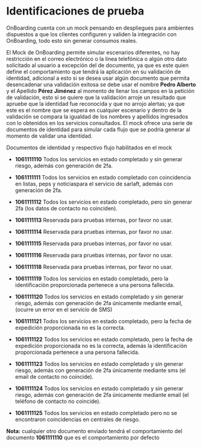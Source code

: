 # Identificaciones de prueba

OnBoarding cuenta con un mock pensando en despliegues para ambientes dispuestos a que los clientes configuren y validen la integración con OnBoarding, todo esto sin generar consumos reales.

El Mock de OnBoarding permite simular escenarios diferentes, no hay restricción en el correo electrónico o la linea telefónica o algún otro dato solicitado al usuario a excepción del de documento, ya que es este quien define el comportamiento que tendrá la aplicación en su validación de identidad, adicional a esto si se desea usar algún documento que permita desencadenar una validación exitosa se debe usar el nombre **Pedro Alberto** y el Apellido **Pérez Jiménez** al momento de llenar los campos en la petición de validación, esto si se quiere que la validación arroje un resultado que apruebe que la identidad fue reconocida y que no arrojo alertas; ya que este es el nombre que se espera en cualquier escenario y dentro de la validación se compara la igualdad de los nombres y apellidos ingresados con lo obtenidos en los servicios consultados. El mock ofrece una serie de documentos de identidad para simular cada flujo que se podría generar al momento de validar una identidad.

Documentos de identidad y respectivo flujo habilitados en el mock

-   **1061111110** Todos los servicios en estado completado y sin generar riesgo, además con generación de 2fa.

-   **1061111111** Todos los servicios en estado completado con coincidencia en listas, peps y noticiaspara el servicio de sarlaft, además con generación de 2fa.

-   **1061111112** Todos los servicios en estado completado, pero sin generar 2fa (los datos de contacto no coinciden).

-   **1061111113** Reservada para pruebas internas, por favor no usar.

-   **1061111114** Reservada para pruebas internas, por favor no usar.

-   **1061111115** Reservada para pruebas internas, por favor no usar.

-   **1061111116** Reservada para pruebas internas, por favor no usar.
    
-   **1061111118** Reservada para pruebas internas, por favor no usar.

-   **1061111119** Todos los servicios en estado completado, pero la identificaciòn proporcionada pertenece a una persona fallecida.

-   **1061111120** Todos los servicios en estado completado y sin generar riesgo, además con generación de 2fa únicamente mediante email, (ocurre un error en el servicio de SMS)

-   **1061111121** Todos los servicios en estado completado, pero la fecha de expedición proporcionada no es la correcta.

-   **1061111122** Todos los servicios en estado completado, pero la fecha de expedición proporcionada no es la correcta, además la identificaciòn proporcionada pertenece a una persona fallecida.

-   **1061111123** Todos los servicios en estado completado y sin generar riesgo, además con generación de 2fa únicamente mediante sms (el email de contacto no coincide).

-   **1061111124** Todos los servicios en estado completado y sin generar riesgo, además con generación de 2fa únicamente mediante email (el teléfono de contacto no coincide).

-   **1061111125** Todos los servicios en estado completado pero no se encontraron coincidencias en centrales de riesgo.

**Nota:** cualquier otro documento enviado tendrá el comportamiento del documento **1061111110** que es el comportamiento por defecto
